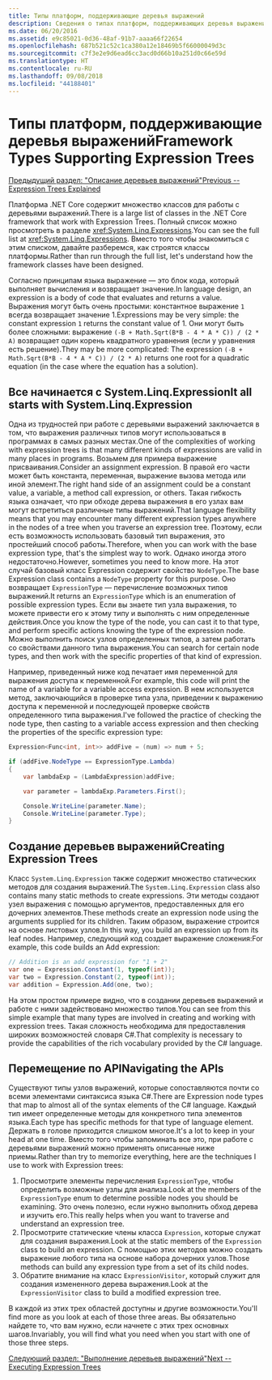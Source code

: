 ```yaml
---
title: Типы платформ, поддерживающие деревья выражений
description: Сведения о типах платформ, поддерживающих деревья выражений, создании деревьев выражений и способах работы с API деревьев выражений.
ms.date: 06/20/2016
ms.assetid: e9c85021-0d36-48af-91b7-aaaa66f22654
ms.openlocfilehash: 687b521c52c1ca380a12e18469b5f66000049d3c
ms.sourcegitcommit: c7f3e2e9d6ead6cc3acd0d66b10a251d0c66e59d
ms.translationtype: HT
ms.contentlocale: ru-RU
ms.lasthandoff: 09/08/2018
ms.locfileid: "44188401"
---
```

# <a name="framework-types-supporting-expression-trees"></a><span data-ttu-id="8e8a2-103">Типы платформ, поддерживающие деревья выражений</span><span class="sxs-lookup"><span data-stu-id="8e8a2-103">Framework Types Supporting Expression Trees</span></span>

[<span data-ttu-id="8e8a2-104">Предыдущий раздел: "Описание деревьев выражений"</span><span class="sxs-lookup"><span data-stu-id="8e8a2-104">Previous -- Expression Trees Explained</span></span>](expression-trees-explained.md)

<span data-ttu-id="8e8a2-105">Платформа .NET Core содержит множество классов для работы с деревьями выражений.</span><span class="sxs-lookup"><span data-stu-id="8e8a2-105">There is a large list of classes in the .NET Core framework that work with Expression Trees.</span></span>
<span data-ttu-id="8e8a2-106">Полный список можно просмотреть в разделе <xref:System.Linq.Expressions>.</span><span class="sxs-lookup"><span data-stu-id="8e8a2-106">You can see the full list at <xref:System.Linq.Expressions>.</span></span>
<span data-ttu-id="8e8a2-107">Вместо того чтобы знакомиться с этим списком, давайте разберемся, как строятся классы платформы.</span><span class="sxs-lookup"><span data-stu-id="8e8a2-107">Rather than run through the full list, let's understand how the framework classes have been designed.</span></span>

<span data-ttu-id="8e8a2-108">Согласно принципам языка выражение — это блок кода, который выполняет вычисления и возвращает значение.</span><span class="sxs-lookup"><span data-stu-id="8e8a2-108">In language design, an expression is a body of code that evaluates and returns a value.</span></span> <span data-ttu-id="8e8a2-109">Выражения могут быть очень простыми: константное выражение `1` всегда возвращает значение 1.</span><span class="sxs-lookup"><span data-stu-id="8e8a2-109">Expressions may be very simple: the constant expression `1` returns the constant value of 1.</span></span> <span data-ttu-id="8e8a2-110">Они могут быть более сложными: выражение `(-B + Math.Sqrt(B*B - 4 * A * C)) / (2 * A)` возвращает один корень квадратного уравнения (если у уравнения есть решение).</span><span class="sxs-lookup"><span data-stu-id="8e8a2-110">They may be more complicated: The expression `(-B + Math.Sqrt(B*B - 4 * A * C)) / (2 * A)` returns one root for a quadratic equation (in the case where the equation has a solution).</span></span>  

## <a name="it-all-starts-with-systemlinqexpression"></a><span data-ttu-id="8e8a2-111">Все начинается с System.Linq.Expression</span><span class="sxs-lookup"><span data-stu-id="8e8a2-111">It all starts with System.Linq.Expression</span></span>

<span data-ttu-id="8e8a2-112">Одна из трудностей при работе с деревьями выражений заключается в том, что выражения различных типов могут использоваться в программах в самых разных местах.</span><span class="sxs-lookup"><span data-stu-id="8e8a2-112">One of the complexities of working with expression trees is that many different kinds of expressions are valid in many places in programs.</span></span> <span data-ttu-id="8e8a2-113">Возьмем для примера выражение присваивания.</span><span class="sxs-lookup"><span data-stu-id="8e8a2-113">Consider an assignment expression.</span></span> <span data-ttu-id="8e8a2-114">В правой его части может быть константа, переменная, выражение вызова метода или иной элемент.</span><span class="sxs-lookup"><span data-stu-id="8e8a2-114">The right hand side of an assignment could be a constant value, a variable, a method call expression, or others.</span></span> <span data-ttu-id="8e8a2-115">Такая гибкость языка означает, что при обходе дерева выражения в его узлах вам могут встретиться различные типы выражений.</span><span class="sxs-lookup"><span data-stu-id="8e8a2-115">That language flexibility means that you may encounter many different expression types anywhere in the nodes of a tree when you traverse an expression tree.</span></span> <span data-ttu-id="8e8a2-116">Поэтому, если есть возможность использовать базовый тип выражения, это простейший способ работы.</span><span class="sxs-lookup"><span data-stu-id="8e8a2-116">Therefore, when you can work with the base expression type, that's the simplest way to work.</span></span> <span data-ttu-id="8e8a2-117">Однако иногда этого недостаточно.</span><span class="sxs-lookup"><span data-stu-id="8e8a2-117">However, sometimes you need to know more.</span></span>
<span data-ttu-id="8e8a2-118">На этот случай базовый класс Expression содержит свойство `NodeType`.</span><span class="sxs-lookup"><span data-stu-id="8e8a2-118">The base Expression class contains a `NodeType` property for this purpose.</span></span>
<span data-ttu-id="8e8a2-119">Оно возвращает `ExpressionType` — перечисление возможных типов выражений.</span><span class="sxs-lookup"><span data-stu-id="8e8a2-119">It returns an `ExpressionType` which is an enumeration of possible expression types.</span></span>
<span data-ttu-id="8e8a2-120">Если вы знаете тип узла выражения, то можете привести его к этому типу и выполнять с ним определенные действия.</span><span class="sxs-lookup"><span data-stu-id="8e8a2-120">Once you know the type of the node, you can cast it to that type, and perform specific actions knowing the type of the expression node.</span></span> <span data-ttu-id="8e8a2-121">Можно выполнить поиск узлов определенных типов, а затем работать со свойствами данного типа выражения.</span><span class="sxs-lookup"><span data-stu-id="8e8a2-121">You can search for certain node types, and then work with the specific properties of that kind of expression.</span></span>

<span data-ttu-id="8e8a2-122">Например, приведенный ниже код печатает имя переменной для выражения доступа к переменной.</span><span class="sxs-lookup"><span data-stu-id="8e8a2-122">For example, this code will print the name of a variable for a variable access expression.</span></span> <span data-ttu-id="8e8a2-123">В нем используется метод, заключающийся в проверке типа узла, приведении к выражению доступа к переменной и последующей проверке свойств определенного типа выражения.</span><span class="sxs-lookup"><span data-stu-id="8e8a2-123">I've followed the practice of checking the node type, then casting to a variable access expression and then checking the properties of the specific expression type:</span></span>

```csharp
Expression<Func<int, int>> addFive = (num) => num + 5;

if (addFive.NodeType == ExpressionType.Lambda)
{
    var lambdaExp = (LambdaExpression)addFive;

    var parameter = lambdaExp.Parameters.First();

    Console.WriteLine(parameter.Name);
    Console.WriteLine(parameter.Type);
}
```

## <a name="creating-expression-trees"></a><span data-ttu-id="8e8a2-124">Создание деревьев выражений</span><span class="sxs-lookup"><span data-stu-id="8e8a2-124">Creating Expression Trees</span></span>

<span data-ttu-id="8e8a2-125">Класс `System.Linq.Expression` также содержит множество статических методов для создания выражений.</span><span class="sxs-lookup"><span data-stu-id="8e8a2-125">The `System.Linq.Expression` class also contains many static methods to create expressions.</span></span> <span data-ttu-id="8e8a2-126">Эти методы создают узел выражения с помощью аргументов, предоставленных для его дочерних элементов.</span><span class="sxs-lookup"><span data-stu-id="8e8a2-126">These methods create an expression node using the arguments supplied for its children.</span></span> <span data-ttu-id="8e8a2-127">Таким образом, выражение строится на основе листовых узлов.</span><span class="sxs-lookup"><span data-stu-id="8e8a2-127">In this way, you build an expression up from its leaf nodes.</span></span> <span data-ttu-id="8e8a2-128">Например, следующий код создает выражение сложения:</span><span class="sxs-lookup"><span data-stu-id="8e8a2-128">For example, this code builds an Add expression:</span></span>

```csharp
// Addition is an add expression for "1 + 2"
var one = Expression.Constant(1, typeof(int));
var two = Expression.Constant(2, typeof(int));
var addition = Expression.Add(one, two);
```

<span data-ttu-id="8e8a2-129">На этом простом примере видно, что в создании деревьев выражений и работе с ними задействовано множество типов.</span><span class="sxs-lookup"><span data-stu-id="8e8a2-129">You can see from this simple example that many types are involved in creating and working with expression trees.</span></span> <span data-ttu-id="8e8a2-130">Такая сложность необходима для предоставления широких возможностей словаря C#.</span><span class="sxs-lookup"><span data-stu-id="8e8a2-130">That complexity is necessary to provide the capabilities of the rich vocabulary provided by the C# language.</span></span>

## <a name="navigating-the-apis"></a><span data-ttu-id="8e8a2-131">Перемещение по API</span><span class="sxs-lookup"><span data-stu-id="8e8a2-131">Navigating the APIs</span></span>
<span data-ttu-id="8e8a2-132">Существуют типы узлов выражений, которые сопоставляются почти со всеми элементами синтаксиса языка C#.</span><span class="sxs-lookup"><span data-stu-id="8e8a2-132">There are Expression node types that map to almost all of the syntax elements of the C# language.</span></span> <span data-ttu-id="8e8a2-133">Каждый тип имеет определенные методы для конкретного типа элементов языка.</span><span class="sxs-lookup"><span data-stu-id="8e8a2-133">Each type has specific methods for that type of language element.</span></span> <span data-ttu-id="8e8a2-134">Держать в голове приходится слишком многое.</span><span class="sxs-lookup"><span data-stu-id="8e8a2-134">It's a lot to keep in your head at one time.</span></span> <span data-ttu-id="8e8a2-135">Вместо того чтобы запоминать все это, при работе с деревьями выражений можно применять описанные ниже приемы.</span><span class="sxs-lookup"><span data-stu-id="8e8a2-135">Rather than try to memorize everything, here are the techniques I use to work with Expression trees:</span></span>
1. <span data-ttu-id="8e8a2-136">Просмотрите элементы перечисления `ExpressionType`, чтобы определить возможные узлы для анализа.</span><span class="sxs-lookup"><span data-stu-id="8e8a2-136">Look at the members of the `ExpressionType` enum to determine possible nodes you should be examining.</span></span> <span data-ttu-id="8e8a2-137">Это очень полезно, если нужно выполнить обход дерева и изучить его.</span><span class="sxs-lookup"><span data-stu-id="8e8a2-137">This really helps when you want to traverse and understand an expression tree.</span></span>
2. <span data-ttu-id="8e8a2-138">Просмотрите статические члены класса `Expression`, которые служат для создания выражения.</span><span class="sxs-lookup"><span data-stu-id="8e8a2-138">Look at the static members of the `Expression` class to build an expression.</span></span> <span data-ttu-id="8e8a2-139">С помощью этих методов можно создать выражение любого типа на основе набора дочерних узлов.</span><span class="sxs-lookup"><span data-stu-id="8e8a2-139">Those methods can build any expression type from a set of its child nodes.</span></span>
3. <span data-ttu-id="8e8a2-140">Обратите внимание на класс `ExpressionVisitor`, который служит для создания измененного дерева выражения.</span><span class="sxs-lookup"><span data-stu-id="8e8a2-140">Look at the `ExpressionVisitor` class to build a modified expression tree.</span></span>

<span data-ttu-id="8e8a2-141">В каждой из этих трех областей доступны и другие возможности.</span><span class="sxs-lookup"><span data-stu-id="8e8a2-141">You'll find more as you look at each of those three areas.</span></span> <span data-ttu-id="8e8a2-142">Вы обязательно найдете то, что вам нужно, если начнете с этих трех основных шагов.</span><span class="sxs-lookup"><span data-stu-id="8e8a2-142">Invariably, you will find what you need when you start with one of those three steps.</span></span>
 
 [<span data-ttu-id="8e8a2-143">Следующий раздел: "Выполнение деревьев выражений"</span><span class="sxs-lookup"><span data-stu-id="8e8a2-143">Next -- Executing Expression Trees</span></span>](expression-trees-execution.md)
 
